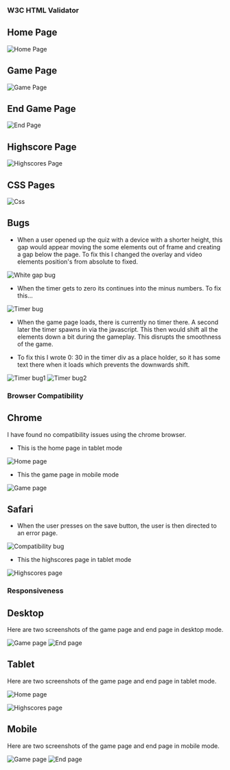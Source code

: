 ### W3C HTML Validator

## Home Page

![Home Page](doc/screenshots/code-validator-homepage.png)

## Game Page

![Game Page](doc/screenshots/code-validator-gamepage.png)

## End Game Page

![End Page](doc/screenshots/code-validator-endpage.png)

## Highscore Page

![Highscores Page](doc/screenshots/code-validator-highscorespage.png)

## CSS Pages

![Css](doc/screenshots/code-validator-css.png)

## Bugs

- When a user opened up the quiz with a device with a shorter height, this gap would appear moving the some elements out of frame and creating a gap below the page.
To fix this I changed the overlay and video elements position's from absolute to fixed.

![White gap bug](doc/screenshots/gap-bug.png)

- When the timer gets to zero its continues into the minus numbers. To fix this...

![Timer bug](doc/screenshots/timer-bug.png)

- When the game page loads, there is currently no timer there. A second later the timer spawns in via the javascript. This then would shift all the elements down a bit during the gameplay. This disrupts the smoothness of the game. 

- To fix this I wrote 0: 30 in the timer div as a place holder, so it has some text there when it loads which prevents the downwards shift.

![Timer bug1](doc/screenshots/timer-bug1.png)
![Timer bug2](doc/screenshots/timer-bug-2.png)

### Browser Compatibility

## Chrome

I have found no compatibility issues using the chrome browser.

- This is the home page in tablet mode

![Home page](doc/screenshots/tablet-homepage.png)

- This the game page in mobile mode

![Game page](doc/screenshots/mobile-gamepage.png)

## Safari

- When the user presses on the save button, the user is then directed to an error page.

![Compatibility bug](doc/screenshots/compatibility-issue.png)

- This the highscores page in tablet mode

![Highscores page](doc/screenshots/highscores-tablet.png)

### Responsiveness

## Desktop

Here are two screenshots of the game page and end page in desktop mode.

![Game page](doc/screenshots/desktop-gamepage.png)
![End page](doc/screenshots/desktop-endpage.png)

## Tablet

Here are two screenshots of the game page and end page in tablet mode.

![Home page](doc/screenshots/tablet-homepage.png)

![Highscores page](doc/screenshots/highscores-tablet.png)

## Mobile

Here are two screenshots of the game page and end page in mobile mode.

![Game page](doc/screenshots/mobile-gamepage.png)
![End page](doc/screenshots/mobile-endpage.png)
